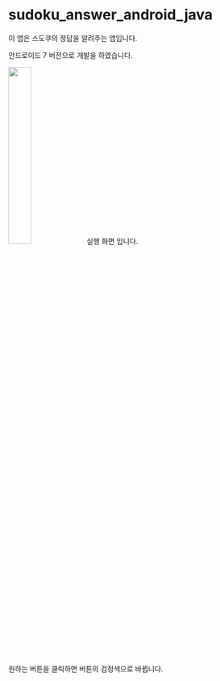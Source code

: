 # sudoku_answer_android_java

이 앱은 스도쿠의 정답을 알려주는 앱입니다.

안드로이드 7 버전으로 개발을 하였습니다.

<img src="https://user-images.githubusercontent.com/59274370/131413552-92bc4840-0d9f-4ef1-8a87-583efffabf16.jpg"  width="30%" height="30%">
실행 화면 입니다.

원하는 버튼을 클릭하면 버튼의 검정색으로 바뀝니다.
